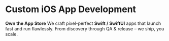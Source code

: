 # Custom iOS App Development

**Own the App Store**
We craft pixel-perfect **Swift / SwiftUI** apps that launch fast and run flawlessly.
From discovery through QA & release – we ship, you scale.
